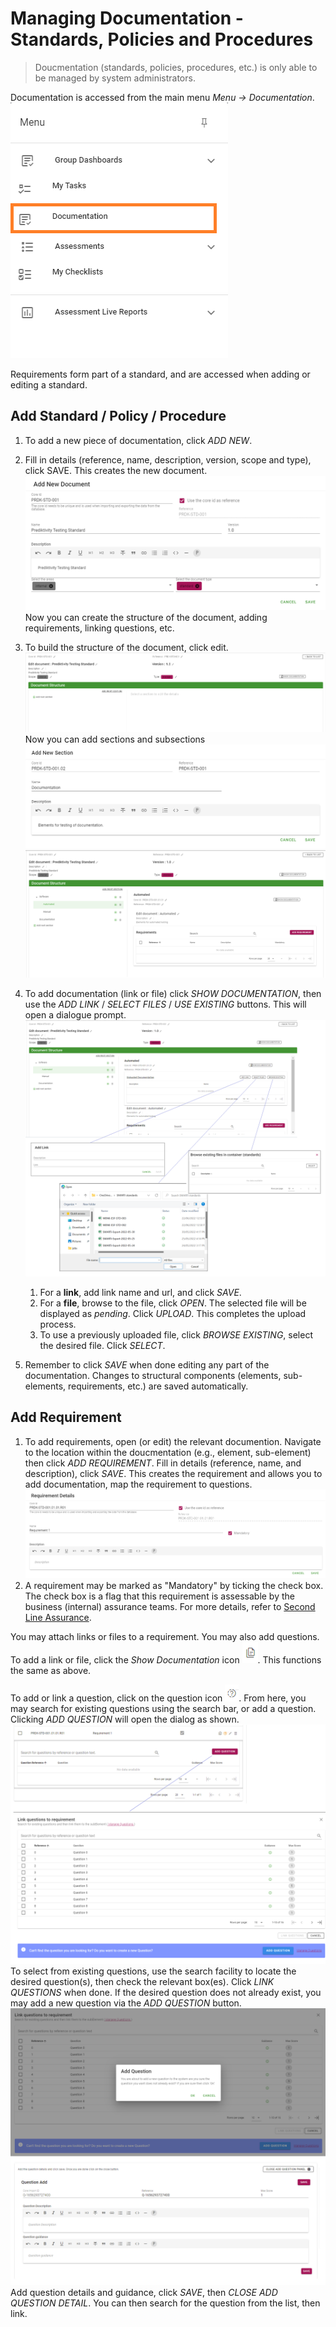 # Managing Documentation - Standards, Policies and Procedures

>Doucmentation (standards, policies, procedures, etc.) is only able to be managed by system administrators.

Documentation is accessed from the main menu _Menu -> Documentation_.
![Image](../assets/screenshots/jobs/menuDocumentation.png)

Requirements form part of a standard, and are accessed when adding or editing a standard.

## Add Standard / Policy / Procedure
1. To add a new piece of documentation, click _ADD NEW_.
1. Fill in details (reference, name, description, version, scope and type), click SAVE.
This creates the new document. 
![image](../assets/screenshots/jobs/addStandard.png)
Now you can create the structure of the document, adding requirements, linking questions, etc.
1. To build the structure of the document, click edit.
![image](../assets/screenshots/jobs/editDocumentation.png)
Now you can add sections and subsections
![image](../assets/screenshots/jobs/addDocumentationSection.png)
![image](../assets/screenshots/jobs/documentationSubElement.png)

1. To add documentation (link or file) click _SHOW DOCUMENTATION_, then use the _ADD LINK_ / _SELECT FILES_ / _USE EXISTING_ buttons. This will open a dialogue prompt.
![image](../assets/screenshots/jobs/addStandardLinkFile.png)
    1. For a **link**, add link name and url, and click _SAVE_.
    1. For a **file**, browse to the file, click _OPEN_. The selected file will be displayed as _pending_. Click _UPLOAD_. This completes the upload process.
    1. To use a previously uploaded file, click _BROWSE EXISTING_, select the desired file. Click _SELECT_.  
1. Remember to click _SAVE_ when done editing any part of the documentation.
Changes to structural components (elements, sub-elements, requirements, etc.) are saved automatically.

## Add Requirement
1. To add requirements, open (or edit) the relevant documention. Navigate to the location within the doucmentation (e.g., element, sub-element) then click _ADD REQUIREMENT_. Fill in details (reference, name, and description), click _SAVE_. This creates the requirement and allows you to add documentation, map the requirement to questions.  
![image](../assets/screenshots/jobs/addRequirement.png)
1. A requirement may be marked as "Mandatory" by ticking the check box. The check box is a flag that this requirement is assessable by the business (internal) assurance teams. For more details, refer to [Second Line Assurance](../concepts/second-line-assurance.html).

You may attach links or files to a requirement. You may also add questions.
To add a link or file, click the _Show Documentation_ icon ![image](../assets/screenshots/jobs/showDocumentationIcon.png).
This functions the same as above.

To add or link a question, click on the question icon ![image](../assets/screenshots/jobs/questionIcon.png).
From here, you may search for existing questions using the search bar, or add a question.
Clicking _ADD QUESTION_ will open the dialog as shown.
![image](../assets/screenshots/jobs/linkQuestion.png)
To select from existing questions, use the search facility to locate the desired question(s), then check the relevant box(es). Click _LINK QUESTIONS_ when done.
If the desired question does not already exist, you may add a new question via the _ADD QUESTION_ button.
![iamge](../assets/screenshots/jobs/addQuestion.png)
Add question details and guidance, click _SAVE_, then _CLOSE ADD QUESTION DETAIL_.
You can then search for the question from the list, then link.